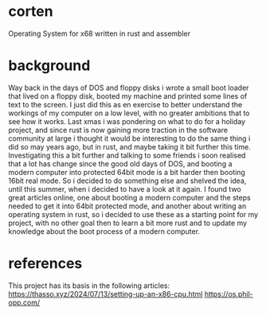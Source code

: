 # corten
Operating System for x68 written in rust and assembler

# background
Way back in the days of DOS and floppy disks i wrote a small boot loader that lived on a floppy disk, booted my machine and printed some lines of text to the screen. I just did this as en exercise to better understand the workings of my computer on a low level, with no greater ambitions that to see how it works. Last xmas i was pondering on what to do for a holiday project, and since rust is now gaining more traction in the software community at large i thought it would be interesting to do the same thing i did so may years ago, but in rust, and maybe taking it bit further this time. Investigating this a bit further and talking to some friends i soon realised that a lot has change since the good old days of DOS, and booting a modern computer into protected 64bit mode is a bit harder then booting 16bit real mode. So i decided to do something else and shelved the idea, until this summer, when i decided to have a look at it again. I found two great articles online, one about booting a modern computer and the steps needed to get it into 64bit protected mode, and another about writing an operating system in rust, so i decided to use these as a starting point for my project, with no other goal then to learn a bit more rust and to update my knowledge about the boot process of a modern computer.

# references
This project has its basis in the following articles:
https://thasso.xyz/2024/07/13/setting-up-an-x86-cpu.html
https://os.phil-opp.com/
